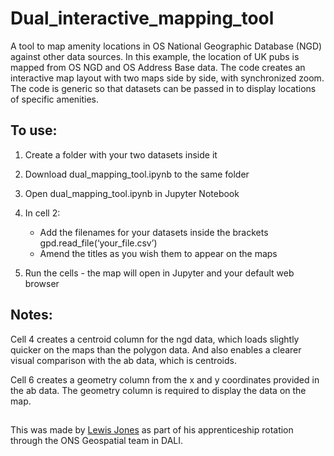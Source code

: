 # Dual_interactive_mapping_tool

A tool to map amenity locations in OS National Geographic Database (NGD) against other data sources.
In this example, the location of UK pubs is mapped from OS NGD and OS Address Base data.
The code creates an interactive map layout with two maps side by side, with synchronized zoom.
The code is generic so that datasets can be passed in to display locations of specific amenities.

## To use:

1. Create a folder with your two datasets inside it

2. Download dual_mapping_tool.ipynb to the same folder

3. Open dual_mapping_tool.ipynb in Jupyter Notebook

4. In cell 2:
    - Add the filenames for your datasets inside the brackets gpd.read_file(‘your_file.csv’)
    - Amend the titles as you wish them to appear on the maps

6. Run the cells - the map will open in Jupyter and your default web browser

## Notes:

Cell 4 creates a centroid column for the ngd data, which loads slightly quicker on the maps than the polygon data. And also enables a clearer visual comparison with the ab data, which is centroids.

Cell 6 creates a geometry column from the x and y coordinates provided in the ab data. The geometry column is required to display the data on the map.

##

This was made by [Lewis Jones](mailto:lewis.jones@ons.gov.uk)  as part of his apprenticeship rotation through the ONS Geospatial team in DALI.
